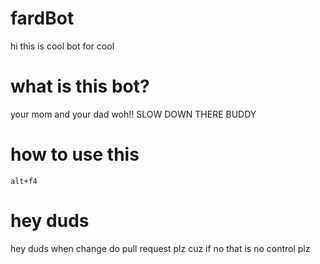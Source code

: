 # fardBot


hi this is cool bot for cool

# what is this bot?

your mom and your dad woh!! SLOW DOWN THERE BUDDY

# how to use this 

```alt+f4```

# hey duds

hey duds when change do pull request plz cuz if no that is no control plz 
